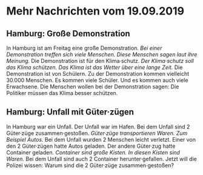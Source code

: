 # Mehr Nachrichten vom 19.09.2019


## Hamburg: Große Demonstration
In Hamburg ist am Freitag eine große Demonstration. 
*Bei einer Demonstration treffen sich viele Menschen.* 
*Diese Menschen sagen laut ihre Meinung.* Die Demonstration ist für den Klima·schutz. 
*Der Klima·schutz soll das Klima schützen.* 
*Das Klima ist das Wetter über eine lange Zeit.* Die Demonstration ist von Schülern. Zu der Demonstration kommen vielleicht 30.000 Menschen. Es kommen viele Schüler. Und es kommen auch viele Erwachsene. Die Menschen wollen bei der Demonstration sagen: Die Politiker müssen das Klima besser schützen. 

## Hamburg: Unfall mit Güter·zügen
In Hamburg war ein Unfall. Der Unfall war im Hafen. Bei dem Unfall sind 2 Güter·züge zusammen·gestoßen. 
*Güter·züge transportieren Waren.* 
*Zum Beispiel Autos.* Bei dem Unfall wurden 2 Menschen leicht verletzt. Einer von den 2 Güter·zügen hatte Autos geladen. Der andere Güter·zug hatte Container geladen. 
*Container sind große Kisten.* 
*In diesen Kisten sind Waren.* Bei dem Unfall sind auch 2 Container herunter·gefallen. Jetzt will die Polizei wissen: Warum sind die 2 Güter·züge zusammen·gestoßen? 
